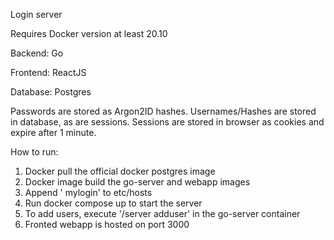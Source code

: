 Login server

Requires Docker version at least 20.10

Backend:    Go

Frontend:   ReactJS

Database:   Postgres


Passwords are stored as Argon2ID hashes. Usernames/Hashes are stored in database, as are sessions. Sessions are stored in browser as cookies and expire after 1 minute.

How to run:

1.  Docker pull the official docker postgres image
2.  Docker image build the go-server and webapp images
3.  Append '<server IP> mylogin' to etc/hosts
4.  Run docker compose up to start the server 
5.  To add users, execute '/server adduser' in the go-server container 
6.  Fronted webapp is hosted on port 3000
